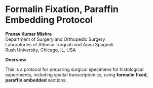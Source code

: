 # Formalin Fixation, Paraffin Embedding Protocol

**Pranav Kumar Mishra**  
Department of Surgery and Orthopedic Surgery  
Laboratories of Alfonso Torquati and Anna Spagnoli  
Rush University, Chicago, IL, USA  

**Overview**

This is a protocol for preparing surgical specimens for histological experiments, including spatial transcriptomics, using **formalin fixed, paraffin embedded** sections.

